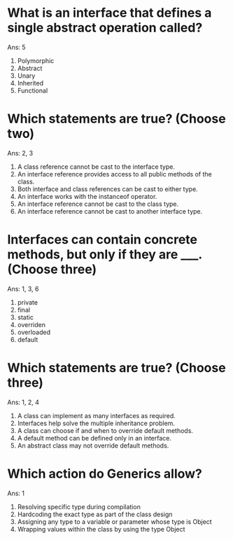 # What is an interface that defines a single abstract operation called?
Ans: 5
1. Polymorphic
2. Abstract
3. Unary
4. Inherited
5. Functional


# Which statements are true? (Choose two)
Ans: 2, 3
1. A class reference cannot be cast to the interface type.
2. An interface reference provides access to all public methods of the class.
3. Both interface and class references can be cast to either type.
4. An interface works with the instanceof operator.
5. An interface reference cannot be cast to the class type.
6. An interface reference cannot be cast to another interface type.


# Interfaces can contain concrete methods, but only if they are ___. (Choose three)
Ans: 1, 3, 6
1. private
2. final
3. static
4. overriden
5. overloaded
6. default


# Which statements are true? (Choose three)
Ans: 1, 2, 4
1. A class can implement as many interfaces as required.
2. Interfaces help solve the multiple inheritance problem.
3. A class can choose if and when to override default methods.
4. A default method can be defined only in an interface.
5. An abstract class may not override default methods.


# Which action do Generics allow?
Ans: 1
1. Resolving specific type during compilation
2. Hardcoding the exact type as part of the class design
3. Assigning any type to a variable or parameter whose type is Object
4. Wrapping values within the class by using the type Object

